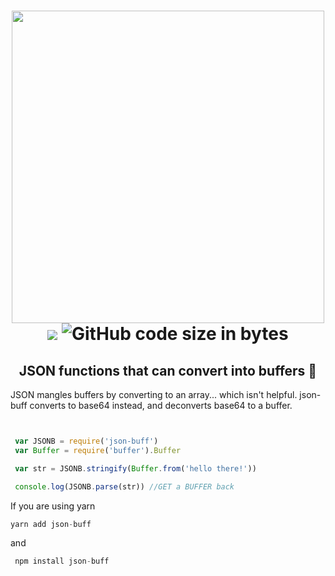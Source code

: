 
<h1 align="center">
	<img width="500" src="https://user-images.githubusercontent.com/33973828/74024465-ccc99700-4956-11ea-9066-3b2dc2817ac0.png" >
	<br>
	    <img src="https://img.shields.io/bundlephobia/min/json-buff">
	<img alt="GitHub code size in bytes" src="https://img.shields.io/github/languages/code-size/Usamaliaquat123/Json-Buff">
	<br>
 <h2 align="center">JSON functions that can convert into buffers 🎉</h2>
</h1>

JSON mangles buffers by converting to an array... which isn't helpful. json-buff converts to base64 instead, and deconverts base64 to a buffer.


``` js


 var JSONB = require('json-buff') 
 var Buffer = require('buffer').Buffer 

 var str = JSONB.stringify(Buffer.from('hello there!')) 

 console.log(JSONB.parse(str)) //GET a BUFFER back 
 ```
If you are using yarn
```js
yarn add json-buff 
```
and 
```js
 npm install json-buff 
```

